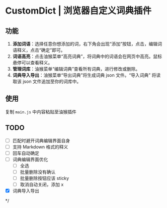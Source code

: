 # CustomDict | 浏览器自定义词典插件

## 功能

1. **添加词语**：选择任意你想添加的词，右下角会出现“添加”按钮，点击，编辑词语释义，点击“确定”即可。
2. **词语高亮**：点击油猴菜单“高亮词典”，将词典中的词语会在网页中高亮。鼠标悬停可以查看释义。
3. **管理词库**：油猴菜单“编辑词典”查看所有词典，进行修改或删除。
4. **词典导入导出**：油猴菜单“导出词典”将生成词典 json 文件。“导入词典” 将读取该 json 文件追加至你的词库中。

## 使用

复制 `main.js` 中内容粘贴至油猴插件


## TODO
- [ ] 匹配时避开词典编辑界面自身
- [ ] 支持 Markdown 格式的释义
- [ ] 回车自动确定
- [ ] 词典编辑界面优化 
  - [ ] 全选
  - [ ] 批量删除没有确认
  - [ ] 批量删除按钮应该 sticky
  - [ ] 取消自动关闭，添加 x
- [x] 词典导入导出

*/